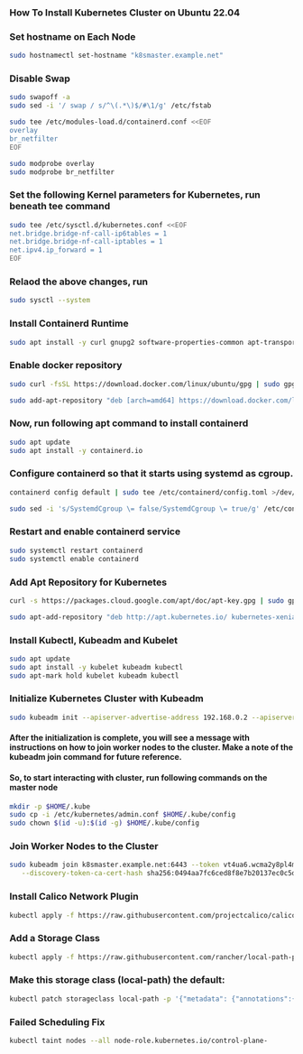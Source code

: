 ### How To Install Kubernetes Cluster on Ubuntu 22.04

### Set hostname on Each Node

```bash
sudo hostnamectl set-hostname "k8smaster.example.net"
```

### Disable Swap

```bash
sudo swapoff -a
sudo sed -i '/ swap / s/^\(.*\)$/#\1/g' /etc/fstab
```

```bash
sudo tee /etc/modules-load.d/containerd.conf <<EOF
overlay
br_netfilter
EOF
```

```bash
sudo modprobe overlay
sudo modprobe br_netfilter
```

### Set the following Kernel parameters for Kubernetes, run beneath tee command

```bash
sudo tee /etc/sysctl.d/kubernetes.conf <<EOF
net.bridge.bridge-nf-call-ip6tables = 1
net.bridge.bridge-nf-call-iptables = 1
net.ipv4.ip_forward = 1
EOF
```

### Relaod the above changes, run

```bash
sudo sysctl --system
```

### Install Containerd Runtime

```bash
sudo apt install -y curl gnupg2 software-properties-common apt-transport-https ca-certificates
```

### Enable docker repository

```bash
sudo curl -fsSL https://download.docker.com/linux/ubuntu/gpg | sudo gpg --dearmour -o /etc/apt/trusted.gpg.d/docker.gpg

sudo add-apt-repository "deb [arch=amd64] https://download.docker.com/linux/ubuntu $(lsb_release -cs) stable"
```

### Now, run following apt command to install containerd

```bash
sudo apt update
sudo apt install -y containerd.io
```

### Configure containerd so that it starts using systemd as cgroup.

```bash
containerd config default | sudo tee /etc/containerd/config.toml >/dev/null 2>&1

sudo sed -i 's/SystemdCgroup \= false/SystemdCgroup \= true/g' /etc/containerd/config.toml
```

### Restart and enable containerd service

```bash
sudo systemctl restart containerd
sudo systemctl enable containerd
```

### Add Apt Repository for Kubernetes

```bash
curl -s https://packages.cloud.google.com/apt/doc/apt-key.gpg | sudo gpg --dearmour -o /etc/apt/trusted.gpg.d/kubernetes-xenial.gpg

sudo apt-add-repository "deb http://apt.kubernetes.io/ kubernetes-xenial main"
```

### Install Kubectl, Kubeadm and Kubelet

```bash
sudo apt update
sudo apt install -y kubelet kubeadm kubectl
sudo apt-mark hold kubelet kubeadm kubectl
```

### Initialize Kubernetes Cluster with Kubeadm

```bash
sudo kubeadm init --apiserver-advertise-address 192.168.0.2 --apiserver-cert-extra-sans 192.168.0.2 --control-plane-endpoint=k8smaster.example.net
```

#### After the initialization is complete, you will see a message with instructions on how to join worker nodes to the cluster. Make a note of the kubeadm join command for future reference.

#### So, to start interacting with cluster, run following commands on the master node

```bash
mkdir -p $HOME/.kube
sudo cp -i /etc/kubernetes/admin.conf $HOME/.kube/config
sudo chown $(id -u):$(id -g) $HOME/.kube/config
```

### Join Worker Nodes to the Cluster

```bash
sudo kubeadm join k8smaster.example.net:6443 --token vt4ua6.wcma2y8pl4menxh2 \
   --discovery-token-ca-cert-hash sha256:0494aa7fc6ced8f8e7b20137ec0c5d2699dc5f8e616656932ff9173c94962a36
```

### Install Calico Network Plugin

```bash
kubectl apply -f https://raw.githubusercontent.com/projectcalico/calico/v3.25.0/manifests/calico.yaml
```

### Add a Storage Class

```bash
kubectl apply -f https://raw.githubusercontent.com/rancher/local-path-provisioner/master/deploy/local-path-storage.yaml
```

### Make this storage class (local-path) the default:

```bash
kubectl patch storageclass local-path -p '{"metadata": {"annotations":{"storageclass.kubernetes.io/is-default-class":"true"}}}'
```

### Failed Scheduling Fix

```bash
kubectl taint nodes --all node-role.kubernetes.io/control-plane-
```